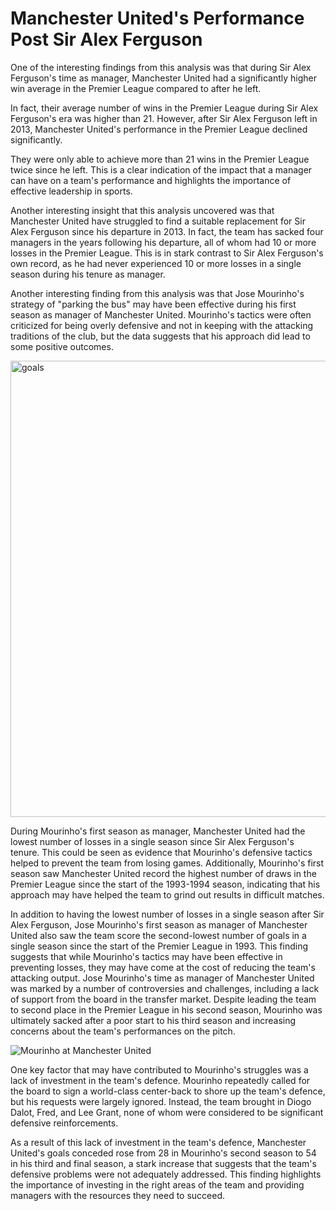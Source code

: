 # Manchester United's Performance Post Sir Alex Ferguson

One of the interesting findings from this analysis was that during Sir Alex Ferguson's time as manager, Manchester United had a significantly higher win average in the Premier League compared to after he left. 

In fact, their average number of wins in the Premier League during Sir Alex Ferguson's era was higher than 21. However, after Sir Alex Ferguson left in 2013, Manchester United's performance in the Premier League declined significantly. 

They were only able to achieve more than 21 wins in the Premier League twice since he left. This is a clear indication of the impact that a manager can have on a team's performance and highlights the importance of effective leadership in sports.

Another interesting insight that this analysis uncovered was that Manchester United have struggled to find a suitable replacement for Sir Alex Ferguson since his departure in 2013. In fact, the team has sacked four managers in the years following his departure, all of whom had 10 or more losses in the Premier League. 
This is in stark contrast to Sir Alex Ferguson's own record, as he had never experienced 10 or more losses in a single season during his tenure as manager.

Another interesting finding from this analysis was that Jose Mourinho's strategy of "parking the bus" may have been effective during his first season as manager of Manchester United. Mourinho's tactics were often criticized for being overly defensive and not in keeping with the attacking traditions of the club, but the data suggests that his approach did lead to some positive outcomes.

<img width="730" alt="goals" src="https://user-images.githubusercontent.com/5778184/229334686-00336b91-7f89-4f51-963c-3301826c23e6.png">

During Mourinho's first season as manager, Manchester United had the lowest number of losses in a single season since Sir Alex Ferguson's tenure. This could be seen as evidence that Mourinho's defensive tactics helped to prevent the team from losing games. Additionally, Mourinho's first season saw Manchester United record the highest number of draws in the Premier League since the start of the 1993-1994 season, indicating that his approach may have helped the team to grind out results in difficult matches.

In addition to having the lowest number of losses in a single season after Sir Alex Ferguson, Jose Mourinho's first season as manager of Manchester United also saw the team score the second-lowest number of goals in a single season since the start of the Premier League in 1993. This finding suggests that while Mourinho's tactics may have been effective in preventing losses, they may have come at the cost of reducing the team's attacking output.
Jose Mourinho's time as manager of Manchester United was marked by a number of controversies and challenges, including a lack of support from the board in the transfer market. Despite leading the team to second place in the Premier League in his second season, Mourinho was ultimately sacked after a poor start to his third season and increasing concerns about the team's performances on the pitch.

![Mourinho at Manchester United](https://media.gq-magazine.co.uk/photos/5d139b9a53f798f0a71e8ead/3:2/w_1920,h_1280,c_limit/Jose-Mourinho-GQ-7Jul16_pa_b.jpg)

One key factor that may have contributed to Mourinho's struggles was a lack of investment in the team's defence. Mourinho repeatedly called for the board to sign a world-class center-back to shore up the team's defence, but his requests were largely ignored. Instead, the team brought in Diogo Dalot, Fred, and Lee Grant, none of whom were considered to be significant defensive reinforcements.

As a result of this lack of investment in the team's defence, Manchester United's goals conceded rose from 28 in Mourinho's second season to 54 in his third and final season, a stark increase that suggests that the team's defensive problems were not adequately addressed. This finding highlights the importance of investing in the right areas of the team and providing managers with the resources they need to succeed.

